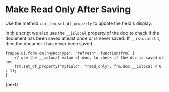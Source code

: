 <!-- add-breadcrumbs -->
# Make Read Only After Saving

Use the method `cur_frm.set_df_property` to update the field's display.

In this script we also use the `__islocal` property of the doc to check if the
document has been saved atleast once or is never saved. If `__islocal` is `1`,
then the document has never been saved.

    frappe.ui.form.on("MyDocType", "refresh", function(frm) {
        // use the __islocal value of doc, to check if the doc is saved or not
        frm.set_df_property("myfield", "read_only", frm.doc.__islocal ? 0 : 1);
    }

{next}

